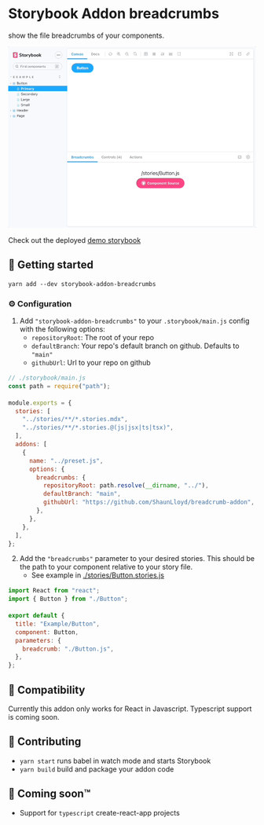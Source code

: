 # Storybook Addon breadcrumbs

show the file breadcrumbs of your components.

![demo](./.github/demo.gif)

Check out the deployed [demo storybook](https://shaun-lloyd-chromatic.surge.sh/)

## 🏁 Getting started

```
yarn add --dev storybook-addon-breadcrumbs
```

### ⚙️ Configuration

1. Add `"storybook-addon-breadcrumbs"` to your `.storybook/main.js` config with the following options:
   - `repositoryRoot`: The root of your repo
   - `defaultBranch`: Your repo's default branch on github. Defaults to `"main"`
   - `githubUrl`: Url to your repo on github

```js
// ./storybook/main.js
const path = require("path");

module.exports = {
  stories: [
    "../stories/**/*.stories.mdx",
    "../stories/**/*.stories.@(js|jsx|ts|tsx)",
  ],
  addons: [
    {
      name: "../preset.js",
      options: {
        breadcrumbs: {
          repositoryRoot: path.resolve(__dirname, "../"),
          defaultBranch: "main",
          githubUrl: "https://github.com/ShaunLloyd/breadcrumb-addon",
        },
      },
    },
  ],
};
```

2. Add the `"breadcrumbs"` parameter to your desired stories. This should be the path to your component relative to your story file.
   - See example in [./stories/Button.stories.js](./stories/Button.stories.js)

```js
import React from "react";
import { Button } from "./Button";

export default {
  title: "Example/Button",
  component: Button,
  parameters: {
    breadcrumb: "./Button.js",
  },
};
```

## 🧩 Compatibility

Currently this addon only works for React in Javascript. Typescript support is coming soon.

## 🤝 Contributing

- `yarn start` runs babel in watch mode and starts Storybook
- `yarn build` build and package your addon code

## 🔮 Coming soon™

- Support for `typescript` create-react-app projects
